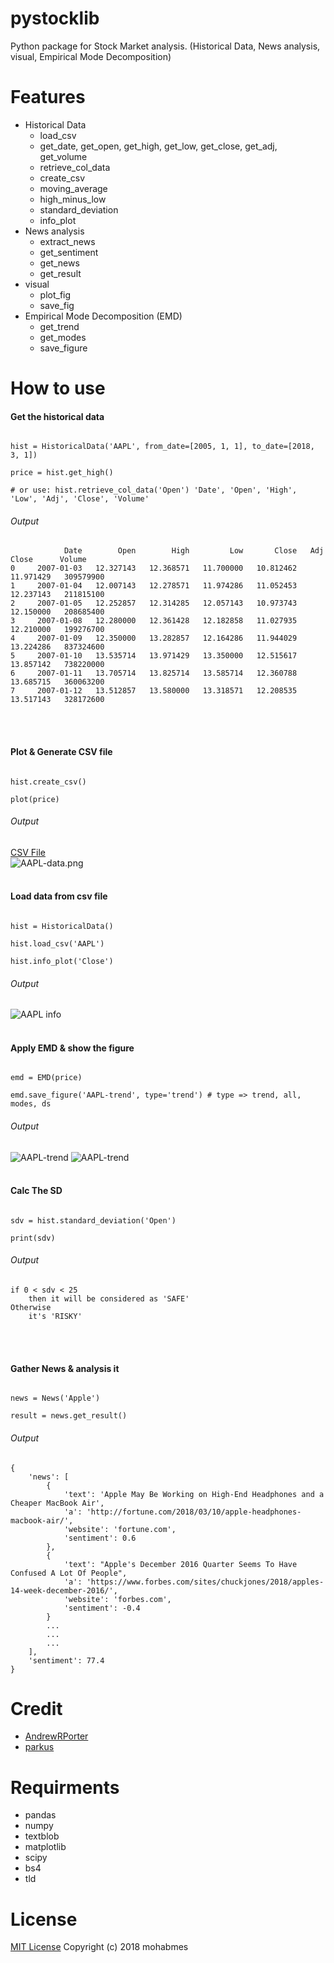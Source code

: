 # pystocklib
Python package for Stock Market analysis. (Historical Data, News analysis, visual, Empirical Mode Decomposition)

# Features
- Historical Data
	- load_csv
	- get_date, get_open, get_high, get_low, get_close, get_adj, get_volume
	- retrieve_col_data
	- create_csv
	- moving_average
	- high_minus_low
	- standard_deviation
	- info_plot
- News analysis
	- extract_news
	- get_sentiment
	- get_news
	- get_result
- visual
	- plot_fig
	- save_fig
- Empirical Mode Decomposition (EMD)
	- get_trend
	- get_modes
	- save_figure

# How to use

#### Get the historical data
```

hist = HistoricalData('AAPL', from_date=[2005, 1, 1], to_date=[2018, 3, 1])

price = hist.get_high()

# or use: hist.retrieve_col_data('Open') 'Date', 'Open', 'High', 'Low', 'Adj', 'Close', 'Volume'

```
###### Output
```
            Date        Open        High         Low       Close   Adj Close      Volume
0     2007-01-03   12.327143   12.368571   11.700000   10.812462   11.971429   309579900
1     2007-01-04   12.007143   12.278571   11.974286   11.052453   12.237143   211815100
2     2007-01-05   12.252857   12.314285   12.057143   10.973743   12.150000   208685400
3     2007-01-08   12.280000   12.361428   12.182858   11.027935   12.210000   199276700
4     2007-01-09   12.350000   13.282857   12.164286   11.944029   13.224286   837324600
5     2007-01-10   13.535714   13.971429   13.350000   12.515617   13.857142   738220000
6     2007-01-11   13.705714   13.825714   13.585714   12.360788   13.685715   360063200
7     2007-01-12   13.512857   13.580000   13.318571   12.208535   13.517143   328172600
```
<br /><br />

#### Plot & Generate CSV file
```

hist.create_csv()

plot(price)

```
###### Output
[CSV File](https://github.com/mohabmes/pystocklib/blob/master/data/AAPL.csv)<br>
![AAPL-data.png](./data/AAPL-data.png)
<br /><br />


#### Load data from csv file
```

hist = HistoricalData()

hist.load_csv('AAPL')

hist.info_plot('Close')

```
###### Output
![AAPL info](./data/AAPL-info.png)
<br /><br />

#### Apply EMD & show the figure
```

emd = EMD(price)

emd.save_figure('AAPL-trend', type='trend') # type => trend, all, modes, ds

```
###### Output
![AAPL-trend](./data/AAPL-trend.png)
![AAPL-trend](./data/AAPL-trend-data.png)
<br /><br />

#### Calc The SD
```

sdv = hist.standard_deviation('Open')

print(sdv)

```
###### Output
```
if 0 < sdv < 25
	then it will be considered as 'SAFE'
Otherwise
	it's 'RISKY'

```
<br /><br />

#### Gather News & analysis it
```

news = News('Apple')

result = news.get_result()

```
###### Output
```
{
	'news': [
		{
			'text': 'Apple May Be Working on High-End Headphones and a Cheaper MacBook Air',
			'a': 'http://fortune.com/2018/03/10/apple-headphones-macbook-air/',
			'website': 'fortune.com',
			'sentiment': 0.6
		},
		{
			'text': "Apple's December 2016 Quarter Seems To Have Confused A Lot Of People",
			'a': 'https://www.forbes.com/sites/chuckjones/2018/apples-14-week-december-2016/',
			'website': 'forbes.com',
			'sentiment': -0.4
		}
		...
		...
		...
	],
	'sentiment': 77.4
}

```

# Credit
- [AndrewRPorter](https://github.com/AndrewRPorter)
- [parkus](https://github.com/parkus)

# Requirments
- pandas
- numpy
- textblob
- matplotlib
- scipy
- bs4
- tld

# License
[MIT License](https://github.com/mohabmes/pystocklib/blob/master/LICENSE) Copyright (c) 2018 mohabmes
